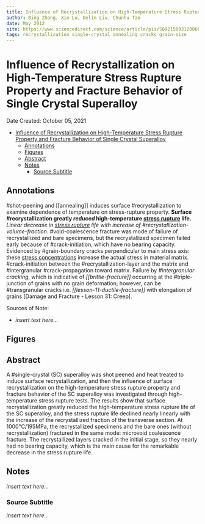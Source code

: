 ```yaml
---
title: Influence of Recrystallization on High-Temperature Stress Rupture Property and Fracture Behavior of Single Crystal Superalloy
author: Bing Zhang, Xin Lu, Delin Liu, Chunhu Tao
date: May 2012
site: https://www.sciencedirect.com/science/article/pii/S092150931200682X
tags: recrystallization single-crystal annealing cracks grain-size
---
```

<!-- %%%%%%%% Document Metadata %%%%%%%% -->
# Influence of Recrystallization on High-Temperature Stress Rupture Property and Fracture Behavior of Single Crystal Superalloy

Date Created: October 05, 2021

- [Influence of Recrystallization on High-Temperature Stress Rupture Property and Fracture Behavior of Single Crystal Superalloy](#influence-of-recrystallization-on-high-temperature-stress-rupture-property-and-fracture-behavior-of-single-crystal-superalloy)
  - [Annotations](#annotations)
  - [Figures](#figures)
  - [Abstract](#abstract)
  - [Notes](#notes)
    - [Source Subtitle](#source-subtitle)
<!-- %%%%%%%%%%%%%%%%%%%%%%%%%%%%%% -->





<!-- START WRITING BELOW -->





<!-- %%%%%%%%%%%%%%%%%%%%%%%%%%%%%% -->
## Annotations
#shot-peening and [[annealing]] induces surface #recrystallization to examine dependence of temperature on stress-rupture property. **Surface #recrystallization greatly *reduced* high-temperature [stress rupture](stress-rupture.md) life.** *Linear decrease in [stress rupture](stress-rupture.md) life with increase of #recrystallization-volume-fraction.* #void-coalescence fracture was mode of failure of recrystallized and bare specimens, but the recrystallized specimen failed early because of #crack-initiation, which have no bearing capacity. Evidenced by #grain-boundary cracks perpendicular to main stress axis: these [stress concentrations](stress-concentration.md) increase the actual stress in material matrix. #crack-initiation between the #recrystallization-layer and the matrix and #intergranular #crack-propagation toward matrix. Failure by *#intergranular cracking*, which is indicative of *[[brittle-fracture]]* occurring at the #triple-junction of grains with no grain deformation; however, can be #transgranular cracks i.e. *[[lesson-11-ductile-fracture]]* with elongation of grains [Damage and Fracture - Lesson 31: Creep].

Sources of Note:
- *insert text here$\dots$*

## Figures

## Abstract
A #single-crystal (SC) superalloy was shot peened and heat treated to induce surface recrystallization, and then the influence of surface recrystallization on the high-temperature stress rupture property and fracture behavior of the SC superalloy was investigated through high-temperature stress rupture tests. The results show that surface recrystallization greatly reduced the high-temperature stress rupture life of the SC superalloy, and the stress rupture life declined nearly linearly with the increase of the recrystallized fraction of the transverse section. At 1000°C/195MPa, the recrystallized specimens and the bare ones (without recrystallization) fractured in the same mode: microvoid coalescence fracture. The recrystallized layers cracked in the initial stage, so they nearly had no bearing capacity, which is the main cause for the remarkable decrease in the stress rupture life.

## Notes
*insert text here$\dots$*


### Source Subtitle
*insert text here$\dots$*
<!-- %%%%%%%%%%%%%%%%%%%%%%%%%%%%%% -->





<!-- %%%%%%%% End Document %%%%%%%% -->